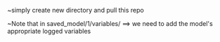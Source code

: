 ~simply create new directory and pull this repo

~Note that in saved_model/1/variables/ ==> we need to add the model's appropriate logged variables
